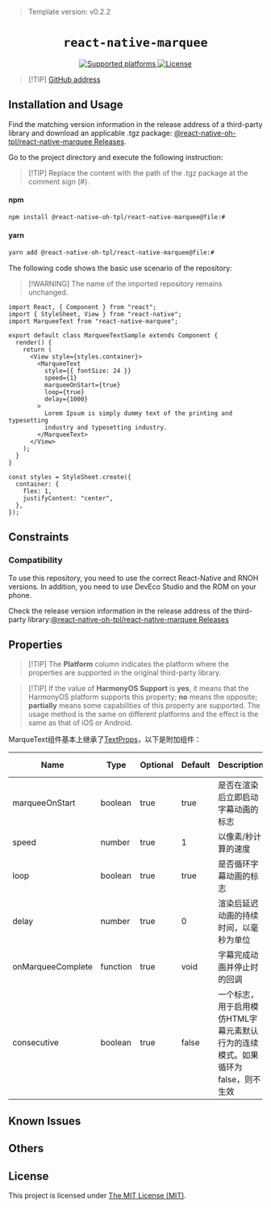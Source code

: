 <!-- {% raw %} -->
> Template version: v0.2.2

<p align="center">
  <h1 align="center"> <code>react-native-marquee</code> </h1>
</p>
<p align="center">
    <a href="https://github.com/kyo504/react-native-marquee/blob/master">
        <img src="https://img.shields.io/badge/platforms-android%20|%20ios%20|%20harmony%20-lightgrey.svg" alt="Supported platforms" />
    </a>
    <a href="https://github.com/kyo504/react-native-marquee/blob/master/LICENSE">
        <img src="https://img.shields.io/badge/license-MIT-green.svg" alt="License" />
    </a>
</p>


> [!TIP] [GitHub address](https://github.com/react-native-oh-library/react-native-marquee)

## Installation and Usage

Find the matching version information in the release address of a third-party library and download an applicable .tgz package: [@react-native-oh-tpl/react-native-marquee Releases](https://github.com/react-native-oh-library/react-native-marquee/releases).

Go to the project directory and execute the following instruction:

> [!TIP] Replace the content with the path of the .tgz package at the comment sign (#).


#### **npm**

```bash
npm install @react-native-oh-tpl/react-native-marquee@file:#
```

#### **yarn**

```bash
yarn add @react-native-oh-tpl/react-native-marquee@file:#
```

<!-- tabs:end -->

The following code shows the basic use scenario of the repository:

> [!WARNING] The name of the imported repository remains unchanged.

```tsx
import React, { Component } from "react";
import { StyleSheet, View } from "react-native";
import MarqueeText from "react-native-marquee";

export default class MarqueeTextSample extends Component {
  render() {
    return (
      <View style={styles.container}>
        <MarqueeText
          style={{ fontSize: 24 }}
          speed={1}
          marqueeOnStart={true}
          loop={true}
          delay={1000}
        >
          Lorem Ipsum is simply dummy text of the printing and typesetting
          industry and typesetting industry.
        </MarqueeText>
      </View>
    );
  }
}

const styles = StyleSheet.create({
  container: {
    flex: 1,
    justifyContent: "center",
  },
});
```

## Constraints

### Compatibility

To use this repository, you need to use the correct React-Native and RNOH versions. In addition, you need to use DevEco Studio and the ROM on your phone.

Check the release version information in the release address of the third-party library:[@react-native-oh-tpl/react-native-marquee Releases](https://github.com/react-native-oh-library/react-native-marquee/releases)

## Properties

> [!TIP] The **Platform** column indicates the platform where the properties are supported in the original third-party library.

> [!TIP] If the value of **HarmonyOS Support** is **yes**, it means that the HarmonyOS platform supports this property; **no** means the opposite; **partially** means some capabilities of this property are supported. The usage method is the same on different platforms and the effect is the same as that of iOS or Android.

MarqueText组件基本上继承了[TextProps](https://reactnative.dev/docs/text)，以下是附加组件：

| Name              | Type     | Optional | Default | Description                                                  | Platform | HarmonyOS Support |
| ----------------- | -------- | -------- | ------- | ------------------------------------------------------------ | -------- | ----------------- |
| marqueeOnStart    | boolean  | true     | true    | 是否在渲染后立即启动字幕动画的标志                           | All      | yes               |
| speed             | number   | true     | 1       | 以像素/秒计算的速度                                          | All      | yes               |
| loop              | boolean  | true     | true    | 是否循环字幕动画的标志                                       | All      | yes               |
| delay             | number   | true     | 0       | 渲染后延迟动画的持续时间，以毫秒为单位                       | All      | yes               |
| onMarqueeComplete | function | true     | void    | 字幕完成动画并停止时的回调                                   | All      | yes               |
| consecutive       | boolean  | true     | false   | 一个标志，用于启用模仿HTML字幕元素默认行为的连续模式。如果循环为false，则不生效 | All      | yes               |

## Known Issues

## Others

## License

This project is licensed under [The MIT License (MIT)](https://github.com/kyo504/react-native-marquee/blob/master/LICENSE).

<!-- {% endraw %} -->